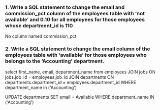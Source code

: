 ### 1. Write a SQL statement to change the email and commission_pct column of the employees table with ‘not available’ and 0.10 for all employees for those employees whose department_id is 110

No column named commission_pct


### 2. Write a SQL statement to change the email column of the employees table with ‘available’ for those employees who belongs to the ‘Accounting’ department.

select first_name, email, department_name from employees
JOIN jobs
ON jobs.job_id = employees.job_id
JOIN departments
ON departments.department_id = employees.department_id
WHERE department_name in ('Accounting')



UPDATE departments SET email =  Available
WHERE department_name IN ('Accounting')